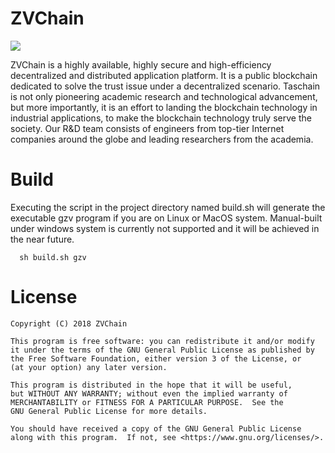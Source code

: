# ZVChain
[![](https://travis-ci.org/zvchain/zvchain.svg?branch=develop)](https://travis-ci.org/zvchain/zvchain)

ZVChain is a highly available, highly secure and high-efficiency decentralized and distributed application platform. It is a public blockchain dedicated to solve the trust issue under a decentralized scenario. Taschain is not only pioneering academic research and technological advancement, but more importantly, it is an effort to landing the blockchain technology in industrial applications, to make the blockchain technology truly serve the society. Our R&D team consists of engineers from top-tier Internet companies around the globe and leading researchers from the academia.

# Build

Executing the script in the project directory named build.sh will generate the executable gzv program if you are on Linux or MacOS system. Manual-built under windows system is currently not supported and it will be achieved in the near future.

```
  sh build.sh gzv
```


# License

```
Copyright (C) 2018 ZVChain

This program is free software: you can redistribute it and/or modify
it under the terms of the GNU General Public License as published by
the Free Software Foundation, either version 3 of the License, or
(at your option) any later version.

This program is distributed in the hope that it will be useful,
but WITHOUT ANY WARRANTY; without even the implied warranty of
MERCHANTABILITY or FITNESS FOR A PARTICULAR PURPOSE.  See the
GNU General Public License for more details.

You should have received a copy of the GNU General Public License
along with this program.  If not, see <https://www.gnu.org/licenses/>.
